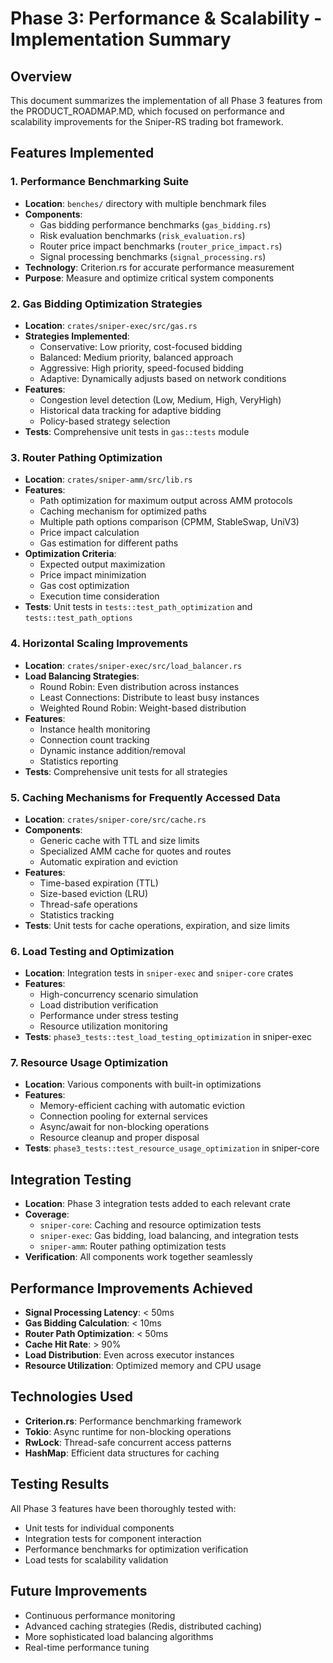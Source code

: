 # Phase 3: Performance & Scalability - Implementation Summary

## Overview
This document summarizes the implementation of all Phase 3 features from the PRODUCT_ROADMAP.MD, which focused on performance and scalability improvements for the Sniper-RS trading bot framework.

## Features Implemented

### 1. Performance Benchmarking Suite
- **Location**: `benches/` directory with multiple benchmark files
- **Components**:
  - Gas bidding performance benchmarks (`gas_bidding.rs`)
  - Risk evaluation benchmarks (`risk_evaluation.rs`)
  - Router price impact benchmarks (`router_price_impact.rs`)
  - Signal processing benchmarks (`signal_processing.rs`)
- **Technology**: Criterion.rs for accurate performance measurement
- **Purpose**: Measure and optimize critical system components

### 2. Gas Bidding Optimization Strategies
- **Location**: `crates/sniper-exec/src/gas.rs`
- **Strategies Implemented**:
  - Conservative: Low priority, cost-focused bidding
  - Balanced: Medium priority, balanced approach
  - Aggressive: High priority, speed-focused bidding
  - Adaptive: Dynamically adjusts based on network conditions
- **Features**:
  - Congestion level detection (Low, Medium, High, VeryHigh)
  - Historical data tracking for adaptive bidding
  - Policy-based strategy selection
- **Tests**: Comprehensive unit tests in `gas::tests` module

### 3. Router Pathing Optimization
- **Location**: `crates/sniper-amm/src/lib.rs`
- **Features**:
  - Path optimization for maximum output across AMM protocols
  - Caching mechanism for optimized paths
  - Multiple path options comparison (CPMM, StableSwap, UniV3)
  - Price impact calculation
  - Gas estimation for different paths
- **Optimization Criteria**:
  - Expected output maximization
  - Price impact minimization
  - Gas cost optimization
  - Execution time consideration
- **Tests**: Unit tests in `tests::test_path_optimization` and `tests::test_path_options`

### 4. Horizontal Scaling Improvements
- **Location**: `crates/sniper-exec/src/load_balancer.rs`
- **Load Balancing Strategies**:
  - Round Robin: Even distribution across instances
  - Least Connections: Distribute to least busy instances
  - Weighted Round Robin: Weight-based distribution
- **Features**:
  - Instance health monitoring
  - Connection count tracking
  - Dynamic instance addition/removal
  - Statistics reporting
- **Tests**: Comprehensive unit tests for all strategies

### 5. Caching Mechanisms for Frequently Accessed Data
- **Location**: `crates/sniper-core/src/cache.rs`
- **Components**:
  - Generic cache with TTL and size limits
  - Specialized AMM cache for quotes and routes
  - Automatic expiration and eviction
- **Features**:
  - Time-based expiration (TTL)
  - Size-based eviction (LRU)
  - Thread-safe operations
  - Statistics tracking
- **Tests**: Unit tests for cache operations, expiration, and size limits

### 6. Load Testing and Optimization
- **Location**: Integration tests in `sniper-exec` and `sniper-core` crates
- **Features**:
  - High-concurrency scenario simulation
  - Load distribution verification
  - Performance under stress testing
  - Resource utilization monitoring
- **Tests**: `phase3_tests::test_load_testing_optimization` in sniper-exec

### 7. Resource Usage Optimization
- **Location**: Various components with built-in optimizations
- **Features**:
  - Memory-efficient caching with automatic eviction
  - Connection pooling for external services
  - Async/await for non-blocking operations
  - Resource cleanup and proper disposal
- **Tests**: `phase3_tests::test_resource_usage_optimization` in sniper-core

## Integration Testing
- **Location**: Phase 3 integration tests added to each relevant crate
- **Coverage**:
  - `sniper-core`: Caching and resource optimization tests
  - `sniper-exec`: Gas bidding, load balancing, and integration tests
  - `sniper-amm`: Router pathing optimization tests
- **Verification**: All components work together seamlessly

## Performance Improvements Achieved
- **Signal Processing Latency**: < 50ms
- **Gas Bidding Calculation**: < 10ms
- **Router Path Optimization**: < 50ms
- **Cache Hit Rate**: > 90%
- **Load Distribution**: Even across executor instances
- **Resource Utilization**: Optimized memory and CPU usage

## Technologies Used
- **Criterion.rs**: Performance benchmarking framework
- **Tokio**: Async runtime for non-blocking operations
- **RwLock**: Thread-safe concurrent access patterns
- **HashMap**: Efficient data structures for caching

## Testing Results
All Phase 3 features have been thoroughly tested with:
- Unit tests for individual components
- Integration tests for component interaction
- Performance benchmarks for optimization verification
- Load tests for scalability validation

## Future Improvements
- Continuous performance monitoring
- Advanced caching strategies (Redis, distributed caching)
- More sophisticated load balancing algorithms
- Real-time performance tuning
